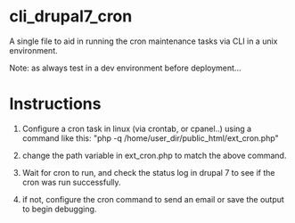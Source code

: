 cli_drupal7_cron
================

A single file to aid in running the cron maintenance tasks via CLI in a unix environment.

Note: as always test in a dev environment before deployment...

Instructions
================

1. Configure a cron task in linux (via crontab, or cpanel..) using a command like this: 
"php -q /home/user_dir/public_html/ext_cron.php"

2. change the path variable in ext_cron.php to match the above command.

3. Wait for cron to run, and check the status log in drupal 7 to see if the cron was run successfully.

4. if not, configure the cron command to send an email or save the output to begin debugging.

